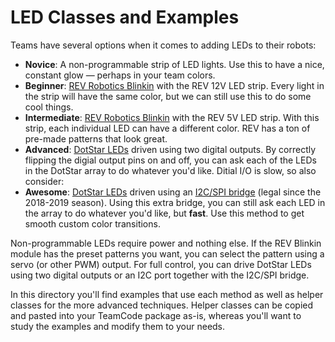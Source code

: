# LED Classes and Examples

Teams have several options when it comes to adding LEDs to their robots:

* **Novice**: A non-programmable strip of LED lights. Use this to have a nice, constant glow — perhaps in your team colors.
* **Beginner**: [REV Robotics Blinkin](http://www.revrobotics.com/rev-11-1105/) with the REV 12V LED strip. Every light in the strip will have the same color, but we can still use this to do some cool things.
* **Intermediate**: [REV Robotics Blinkin](http://www.revrobotics.com/rev-11-1105/) with the REV 5V LED strip. With this strip, each individual LED can have a different color. REV has a ton of pre-made patterns that look great.
* **Advanced**: [DotStar LEDs](https://www.adafruit.com/product/2238?length=1) driven using two digital outputs. By correctly flipping the digial output pins on and off, you can ask each of the LEDs in the DotStar array to do whatever you'd like. Ditial I/O is slow, so also consider:
* **Awesome**: [DotStar LEDs](https://www.adafruit.com/product/2238?length=1) driven using an [I2C/SPI bridge](https://sandboxelectronics.com/?product=sc18is602-i2c-to-spi-bridge-module) (legal since the 2018-2019 season). Using this extra bridge, you can still ask each LED in the array to do whatever you'd like, but **fast**. Use this method to get smooth custom color transitions.

Non-programmable LEDs require power and nothing else. If the REV Blinkin module has the preset patterns you want, you can select the pattern using a servo (or other PWM) output. For full control, you can drive DotStar LEDs using two digital outputs or an I2C port together with the I2C/SPI bridge.

In this directory you'll find examples that use each method as well as helper classes for the more advanced techniques. Helper classes can be copied and pasted into your TeamCode package as-is, whereas you'll want to study the examples and modify them to your needs.
